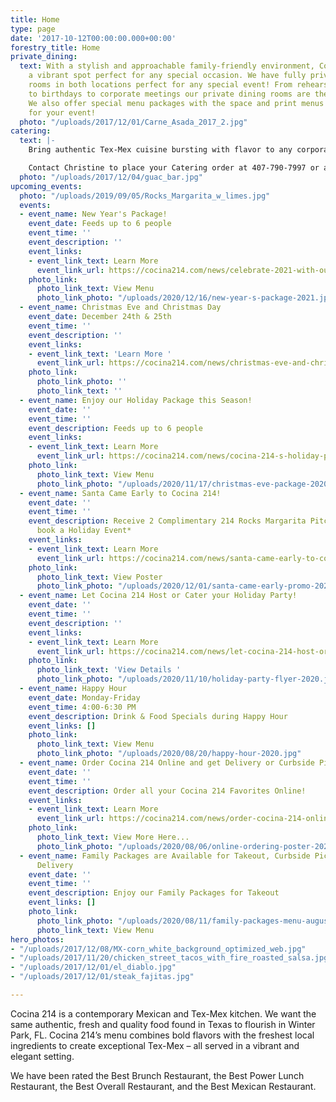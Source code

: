 ```yaml
---
title: Home
type: page
date: '2017-10-12T00:00:00.000+00:00'
forestry_title: Home
private_dining:
  text: With a stylish and approachable family-friendly environment, Cocina 214 is
    a vibrant spot perfect for any special occasion. We have fully private dining
    rooms in both locations perfect for any special event! From rehearsal dinners
    to birthdays to corporate meetings our private dining rooms are the perfect space.
    We also offer special menu packages with the space and print menus exclusively
    for your event!
  photo: "/uploads/2017/12/01/Carne_Asada_2017_2.jpg"
catering:
  text: |-
    Bring authentic Tex-Mex cuisine bursting with flavor to any corporate, wedding or private event by selecting Cocina 214 as your catering preference. Whether the event is small or large, Cocina 214 offers a wide variety of dishes that caters to all types of palates. Cocina 214 catering combines the experience of freshly made food with dedicated high quality service to make a perfect eating experience at any event. Make your event buzz with excitement over the authentic and deliciousness Tex-Mex food provided by Cocina 214 catering service.

    Contact Christine to place your Catering order at 407-790-7997 or at catering@cocina214.com
  photo: "/uploads/2017/12/04/guac_bar.jpg"
upcoming_events:
  photo: "/uploads/2019/09/05/Rocks_Margarita_w_limes.jpg"
  events:
  - event_name: New Year's Package!
    event_date: Feeds up to 6 people
    event_time: ''
    event_description: ''
    event_links:
    - event_link_text: Learn More
      event_link_url: https://cocina214.com/news/celebrate-2021-with-our-new-year-s-package/
    photo_link:
      photo_link_text: View Menu
      photo_link_photo: "/uploads/2020/12/16/new-year-s-package-2021.jpg"
  - event_name: Christmas Eve and Christmas Day
    event_date: December 24th & 25th
    event_time: ''
    event_description: ''
    event_links:
    - event_link_text: 'Learn More '
      event_link_url: https://cocina214.com/news/christmas-eve-and-christmas-day/
    photo_link:
      photo_link_photo: ''
      photo_link_text: ''
  - event_name: Enjoy our Holiday Package this Season!
    event_date: ''
    event_time: ''
    event_description: Feeds up to 6 people
    event_links:
    - event_link_text: Learn More
      event_link_url: https://cocina214.com/news/cocina-214-s-holiday-package/
    photo_link:
      photo_link_text: View Menu
      photo_link_photo: "/uploads/2020/11/17/christmas-eve-package-2020.jpg"
  - event_name: Santa Came Early to Cocina 214!
    event_date: ''
    event_time: ''
    event_description: Receive 2 Complimentary 214 Rocks Margarita Pitchers when you
      book a Holiday Event*
    event_links:
    - event_link_text: Learn More
      event_link_url: https://cocina214.com/news/santa-came-early-to-cocina-214/
    photo_link:
      photo_link_text: View Poster
      photo_link_photo: "/uploads/2020/12/01/santa-came-early-promo-2020.jpg"
  - event_name: Let Cocina 214 Host or Cater your Holiday Party!
    event_date: ''
    event_time: ''
    event_description: ''
    event_links:
    - event_link_text: Learn More
      event_link_url: https://cocina214.com/news/let-cocina-214-host-or-cater-your-holiday-party/
    photo_link:
      photo_link_text: 'View Details '
      photo_link_photo: "/uploads/2020/11/10/holiday-party-flyer-2020.jpg"
  - event_name: Happy Hour
    event_date: Monday-Friday
    event_time: 4:00-6:30 PM
    event_description: Drink & Food Specials during Happy Hour
    event_links: []
    photo_link:
      photo_link_text: View Menu
      photo_link_photo: "/uploads/2020/08/20/happy-hour-2020.jpg"
  - event_name: Order Cocina 214 Online and get Delivery or Curbside Pick-up!
    event_date: ''
    event_time: ''
    event_description: Order all your Cocina 214 Favorites Online!
    event_links:
    - event_link_text: Learn More
      event_link_url: https://cocina214.com/news/order-cocina-214-online-and-get-curbside-pick-up-or-delivery/
    photo_link:
      photo_link_text: View More Here...
      photo_link_photo: "/uploads/2020/08/06/online-ordering-poster-2020.jpg"
  - event_name: Family Packages are Available for Takeout, Curbside Pickup and/or
      Delivery
    event_date: ''
    event_time: ''
    event_description: Enjoy our Family Packages for Takeout
    event_links: []
    photo_link:
      photo_link_photo: "/uploads/2020/08/11/family-packages-menu-august-2020.jpg"
      photo_link_text: View Menu
hero_photos:
- "/uploads/2017/12/08/MX-corn_white_background_optimized_web.jpg"
- "/uploads/2017/11/20/chicken_street_tacos_with_fire_roasted_salsa.jpg"
- "/uploads/2017/12/01/el_diablo.jpg"
- "/uploads/2017/12/01/steak_fajitas.jpg"

---
```

Cocina 214 is a contemporary Mexican and Tex-Mex kitchen. We want the same authentic, fresh and quality food found in Texas to flourish in Winter Park, FL. Cocina 214’s menu combines bold flavors with the freshest local ingredients to create exceptional Tex-Mex – all served in a vibrant and elegant setting.

We have been rated the Best Brunch Restaurant, the Best Power Lunch Restaurant, the Best Overall Restaurant, and the Best Mexican Restaurant.